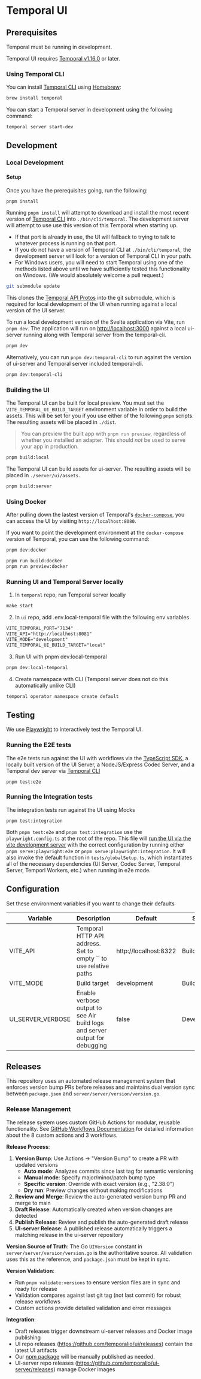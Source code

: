 # Temporal UI

## Prerequisites

Temporal must be running in development.

Temporal UI requires [Temporal v1.16.0](https://github.com/temporalio/temporal/releases/tag/v1.16.0) or later.

### Using Temporal CLI

You can install [Temporal CLI][] using [Homebrew][]:

```sh
brew install temporal
```

You can start a Temporal server in development using the following command:

```sh
temporal server start-dev
```

[temporal cli]: https://github.com/temporalio/cli
[homebrew]: https://brew.sh

## Development

### Local Development

#### Setup

Once you have the prerequisites going, run the following:

```bash
pnpm install
```

Running `pnpm install` will attempt to download and install the most recent version of [Temporal CLI][] into `./bin/cli/temporal`. The development server will attempt to use use this version of this Temporal when starting up.

- If that port is already in use, the UI will fallback to trying to talk to whatever process is running on that port.
- If you do not have a version of Temporal CLI at `./bin/cli/temporal`, the development server will look for a version of Temporal CLI in your path.
- For Windows users, you will need to start Temporal using one of the methods listed above until we have sufficiently tested this functionality on Windows. (We would absolutely welcome a pull request.)

```bash
git submodule update
```

This clones the [Temporal API Protos](https://github.com/temporalio/api) into the git submodule, which is required for local development of the UI when running against a local version of the UI server.


To run a local development version of the Svelte application via Vite, run `pnpm dev`. The application will run on [http://localhost:3000]() against a local ui-server running along with Temporal server from the temporal-cli.

```bash
pnpm dev
```

Alternatively, you can run `pnpm dev:temporal-cli` to run against the version of ui-server and Temporal server included temporal-cli.
```bash
pnpm dev:temporal-cli
```

### Building the UI

The Temporal UI can be built for local preview. You must set the `VITE_TEMPORAL_UI_BUILD_TARGET` environment variable in order to build the assets. This will be set for you if you use either of the following `pnpm` scripts. The resulting assets will be placed in `./dist`.

> You can preview the built app with `pnpm run preview`, regardless of whether you installed an adapter. This should _not_ be used to serve your app in production.


```bash
pnpm build:local
```


The Temporal UI can build assets for ui-server. The resulting assets will be placed in `./server/ui/assets`.

```bash
pnpm build:server
```

### Using Docker

After pulling down the lastest version of Temporal's [`docker-compose`](https://github.com/temporalio/docker-compose), you can access the UI by visiting `http://localhost:8080`.

If you want to point the development environment at the `docker-compose` version of Temporal, you can use the following command:

```bash
pnpm dev:docker
```

```bash
pnpm run build:docker
pnpm run preview:docker
```


### Running UI and Temporal Server locally

1. In `temporal` repo, run Temporal server locally
    
```diff
make start
```

2. In `ui` repo, add .env.local-temporal file with the following env variables

```diff
VITE_TEMPORAL_PORT="7134"
VITE_API="http://localhost:8081"
VITE_MODE="development"
VITE_TEMPORAL_UI_BUILD_TARGET="local"
```

3. Run UI with pnpm dev:local-temporal

```diff
pnpm dev:local-temporal
```

4. Create namespace with CLI (Temporal server does not do this automatically unlike CLI)

```diff
temporal operator namespace create default
```


## Testing
We use [Playwright](https://playwright.dev) to interactively test the Temporal UI.

### Running the E2E tests
The e2e tests run against the UI with workflows via the [TypeScript SDK](https://github.com/temporalio/sdk-typescript), a locally built version of the UI Server, a NodeJS/Express Codec Server, and a Temporal dev server via [Temporal CLI](https://github.com/temporalio/cli)

`pnpm test:e2e`

### Running the Integration tests
The integration tests run against the UI using Mocks

`pnpm test:integration`

Both `pnpm test:e2e` and `pnpm test:integration` use the `playwright.config.ts` at the root of the repo. This file will [run the UI via the vite development server](https://playwright.dev/docs/api/class-testconfig#test-config-web-server) with the correct configuration by running either `pnpm serve:playwright:e2e` or `pnpm serve:playwright:integration`. It will also invoke the default function in `tests/globalSetup.ts`, which instantiates all of the necessary dependencies (UI Server, Codec Server, Temporal Server, Temporl Workers, etc.) when running in e2e mode.

## Configuration

Set these environment variables if you want to change their defaults

| Variable  | Description                                                      | Default               | Stage |
| --------- | ---------------------------------------------------------------- | --------------------- | ----- |
| VITE_API  | Temporal HTTP API address. Set to empty `` to use relative paths | http://localhost:8322 | Build |
| VITE_MODE | Build target                                                     | development           | Build |
| UI_SERVER_VERBOSE | Enable verbose output to see Air build logs and server output for debugging | false | Development |


## Releases

This repository uses an automated release management system that enforces version bump PRs before releases and maintains dual version sync between `package.json` and `server/server/version/version.go`.

### Release Management

The release system uses custom GitHub Actions for modular, reusable functionality. See [GitHub Workflows Documentation](.github/WORKFLOWS.md) for detailed information about the 8 custom actions and 3 workflows.

**Release Process**:
1. **Version Bump**: Use Actions → "Version Bump" to create a PR with updated versions
   - **Auto mode**: Analyzes commits since last tag for semantic versioning
   - **Manual mode**: Specify major/minor/patch bump type
   - **Specific version**: Override with exact version (e.g., "2.38.0")
   - **Dry run**: Preview changes without making modifications
2. **Review and Merge**: Review the auto-generated version bump PR and merge to main
3. **Draft Release**: Automatically created when version changes are detected
4. **Publish Release**: Review and publish the auto-generated draft release
5. **UI-server Release**: A published release automatically triggers a matching release in the ui-server repository

**Version Source of Truth**: The Go `UIVersion` constant in `server/server/version/version.go` is the authoritative source. All validation uses this as the reference, and `package.json` must be kept in sync.

**Version Validation**: 
- Run `pnpm validate:versions` to ensure version files are in sync and ready for release
- Validation compares against last git tag (not last commit) for robust release workflows
- Custom actions provide detailed validation and error messages

**Integration**:
- Draft releases trigger downstream ui-server releases and Docker image publishing
- UI repo releases (https://github.com/temporalio/ui/releases) contain the latest UI artifacts
- Our [npm package](https://www.npmjs.com/package/@temporalio/ui) will be manually published as needed.
- UI-server repo releases (https://github.com/temporalio/ui-server/releases) manage Docker images
